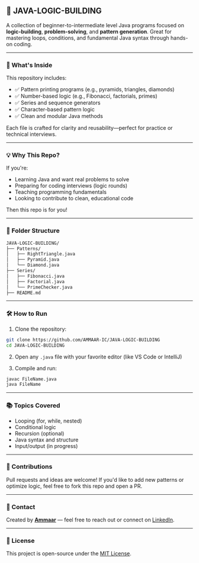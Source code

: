 ## 🧠 JAVA-LOGIC-BUILDING

A collection of beginner-to-intermediate level Java programs focused on **logic-building**, **problem-solving**, and **pattern generation**. Great for mastering loops, conditions, and fundamental Java syntax through hands-on coding.

---

### 🚀 What's Inside

This repository includes:

* ✅ Pattern printing programs (e.g., pyramids, triangles, diamonds)
* ✅ Number-based logic (e.g., Fibonacci, factorials, primes)
* ✅ Series and sequence generators
* ✅ Character-based pattern logic
* ✅ Clean and modular Java methods

Each file is crafted for clarity and reusability—perfect for practice or technical interviews.

---

### 💡 Why This Repo?

If you're:

* Learning Java and want real problems to solve
* Preparing for coding interviews (logic rounds)
* Teaching programming fundamentals
* Looking to contribute to clean, educational code

Then this repo is for you!

---

### 📂 Folder Structure

```bash
JAVA-LOGIC-BUILDING/
├── Patterns/
│   ├── RightTriangle.java
│   ├── Pyramid.java
│   └── Diamond.java
├── Series/
│   ├── Fibonacci.java
│   ├── Factorial.java
│   └── PrimeChecker.java
├── README.md
```

---

### 🛠️ How to Run

1. Clone the repository:

```bash
git clone https://github.com/AMMAAR-IC/JAVA-LOGIC-BUILDING
cd JAVA-LOGIC-BUILDING
```

2. Open any `.java` file with your favorite editor (like VS Code or IntelliJ)

3. Compile and run:

```bash
javac FileName.java
java FileName
```

---

### 📚 Topics Covered

* Looping (for, while, nested)
* Conditional logic
* Recursion (optional)
* Java syntax and structure
* Input/output (in progress)

---

### 🤝 Contributions

Pull requests and ideas are welcome!
If you'd like to add new patterns or optimize logic, feel free to fork this repo and open a PR.

---

### 📩 Contact

Created by **[Ammaar](https://github.com/AMMAAR-IC)** — feel free to reach out or connect on [LinkedIn](https://www.linkedin.com/in/icammaar).

---

### 📌 License

This project is open-source under the [MIT License](LICENSE).
